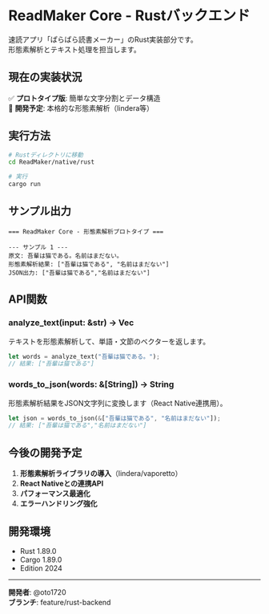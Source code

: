 # ReadMaker Core - Rustバックエンド

速読アプリ「ぱらぱら読書メーカー」のRust実装部分です。  
形態素解析とテキスト処理を担当します。

## 現在の実装状況

✅ **プロトタイプ版**: 簡単な文字分割とデータ構造  
🚧 **開発予定**: 本格的な形態素解析（lindera等）  

## 実行方法

```bash
# Rustディレクトリに移動
cd ReadMaker/native/rust

# 実行
cargo run
```

## サンプル出力

```
=== ReadMaker Core - 形態素解析プロトタイプ ===

--- サンプル 1 ---
原文: 吾輩は猫である。名前はまだない。
形態素解析結果: ["吾輩は猫である", "名前はまだない"]
JSON出力: ["吾輩は猫である","名前はまだない"]
```

## API関数

### analyze_text(input: &str) -> Vec<String>

テキストを形態素解析して、単語・文節のベクターを返します。

```rust
let words = analyze_text("吾輩は猫である。");
// 結果: ["吾輩は猫である"]
```

### words_to_json(words: &[String]) -> String

形態素解析結果をJSON文字列に変換します（React Native連携用）。

```rust
let json = words_to_json(&["吾輩は猫である", "名前はまだない"]);
// 結果: ["吾輩は猫である","名前はまだない"]
```

## 今後の開発予定

1. **形態素解析ライブラリの導入**（lindera/vaporetto）
2. **React Nativeとの連携API**
3. **パフォーマンス最適化**
4. **エラーハンドリング強化**

## 開発環境

- Rust 1.89.0
- Cargo 1.89.0
- Edition 2024

---

**開発者**: @oto1720  
**ブランチ**: feature/rust-backend
